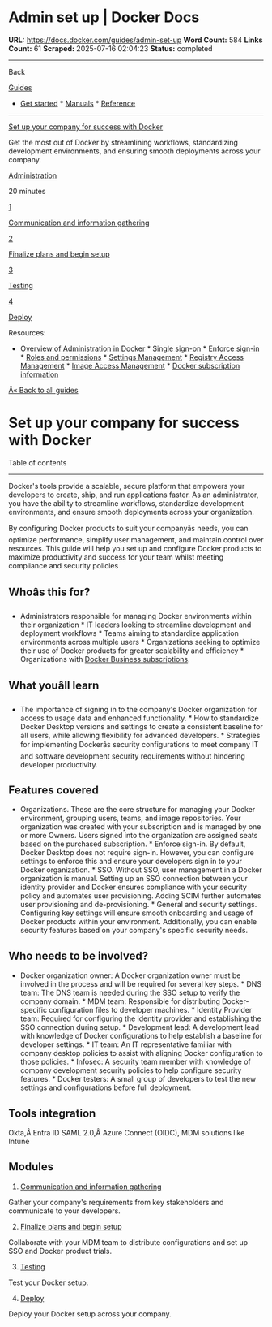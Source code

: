 # Admin set up | Docker Docs

**URL:** https://docs.docker.com/guides/admin-set-up
**Word Count:** 584
**Links Count:** 61
**Scraped:** 2025-07-16 02:04:23
**Status:** completed

---

Back

[Guides](https://docs.docker.com/guides/)

  * [Get started](https://docs.docker.com/get-started/)   * [Manuals](https://docs.docker.com/manuals/)   * [Reference](https://docs.docker.com/reference/)

* * *

[Set up your company for success with Docker](https://docs.docker.com/guides/admin-set-up/)

Get the most out of Docker by streamlining workflows, standardizing development environments, and ensuring smooth deployments across your company.

[ Administration](https://docs.docker.com/tags/admin/)

20 minutes

[1](https://docs.docker.com/guides/admin-set-up/comms-and-info-gathering/)

[Communication and information gathering](https://docs.docker.com/guides/admin-set-up/comms-and-info-gathering/)

[2](https://docs.docker.com/guides/admin-set-up/finalize-plans-and-setup/)

[Finalize plans and begin setup](https://docs.docker.com/guides/admin-set-up/finalize-plans-and-setup/)

[3](https://docs.docker.com/guides/admin-set-up/testing/)

[Testing](https://docs.docker.com/guides/admin-set-up/testing/)

[4](https://docs.docker.com/guides/admin-set-up/deploy/)

[Deploy](https://docs.docker.com/guides/admin-set-up/deploy/)

Resources:

  * [Overview of Administration in Docker](https://docs.docker.com/admin/)   * [Single sign-on](https://docs.docker.com/security/for-admins/single-sign-on/)   * [Enforce sign-in](https://docs.docker.com/security/for-admins/enforce-sign-in/)   * [Roles and permissions](https://docs.docker.com/security/for-admins/roles-and-permissions/)   * [Settings Management](https://docs.docker.com/security/for-admins/hardened-desktop/settings-management/)   * [Registry Access Management](https://docs.docker.com/security/for-admins/hardened-desktop/registry-access-management/)   * [Image Access Management](https://docs.docker.com/security/for-admins/hardened-desktop/image-access-management/)   * [Docker subscription information](https://docs.docker.com/subscription/details/)

[Â« Back to all guides](https://docs.docker.com/guides/)

# Set up your company for success with Docker

Table of contents

* * *

Docker's tools provide a scalable, secure platform that empowers your developers to create, ship, and run applications faster. As an administrator, you have the ability to streamline workflows, standardize development environments, and ensure smooth deployments across your organization.

By configuring Docker products to suit your companyâs needs, you can optimize performance, simplify user management, and maintain control over resources. This guide will help you set up and configure Docker products to maximize productivity and success for your team whilst meeting compliance and security policies

## Whoâs this for?

  * Administrators responsible for managing Docker environments within their organization   * IT leaders looking to streamline development and deployment workflows   * Teams aiming to standardize application environments across multiple users   * Organizations seeking to optimize their use of Docker products for greater scalability and efficiency   * Organizations with [Docker Business subscriptions](https://www.docker.com/pricing/).

## What youâll learn

  * The importance of signing in to the company's Docker organization for access to usage data and enhanced functionality.   * How to standardize Docker Desktop versions and settings to create a consistent baseline for all users, while allowing flexibility for advanced developers.   * Strategies for implementing Dockerâs security configurations to meet company IT and software development security requirements without hindering developer productivity.

## Features covered

  * Organizations. These are the core structure for managing your Docker environment, grouping users, teams, and image repositories. Your organization was created with your subscription and is managed by one or more Owners. Users signed into the organization are assigned seats based on the purchased subscription.   * Enforce sign-in. By default, Docker Desktop does not require sign-in. However, you can configure settings to enforce this and ensure your developers sign in to your Docker organization.   * SSO. Without SSO, user management in a Docker organization is manual. Setting up an SSO connection between your identity provider and Docker ensures compliance with your security policy and automates user provisioning. Adding SCIM further automates user provisioning and de-provisioning.   * General and security settings. Configuring key settings will ensure smooth onboarding and usage of Docker products within your environment. Additionally, you can enable security features based on your company's specific security needs.

## Who needs to be involved?

  * Docker organization owner: A Docker organization owner must be involved in the process and will be required for several key steps.   * DNS team: The DNS team is needed during the SSO setup to verify the company domain.   * MDM team: Responsible for distributing Docker-specific configuration files to developer machines.   * Identity Provider team: Required for configuring the identity provider and establishing the SSO connection during setup.   * Development lead: A development lead with knowledge of Docker configurations to help establish a baseline for developer settings.   * IT team: An IT representative familiar with company desktop policies to assist with aligning Docker configuration to those policies.   * Infosec: A security team member with knowledge of company development security policies to help configure security features.   * Docker testers: A small group of developers to test the new settings and configurations before full deployment.

## Tools integration

Okta,Â Entra ID SAML 2.0,Â Azure Connect \(OIDC\), MDM solutions like Intune

## Modules

  1. [Communication and information gathering](https://docs.docker.com/guides/admin-set-up/comms-and-info-gathering/)

Gather your company's requirements from key stakeholders and communicate to your developers.

  2. [Finalize plans and begin setup](https://docs.docker.com/guides/admin-set-up/finalize-plans-and-setup/)

Collaborate with your MDM team to distribute configurations and set up SSO and Docker product trials.

  3. [Testing](https://docs.docker.com/guides/admin-set-up/testing/)

Test your Docker setup.

  4. [Deploy](https://docs.docker.com/guides/admin-set-up/deploy/)

Deploy your Docker setup across your company.